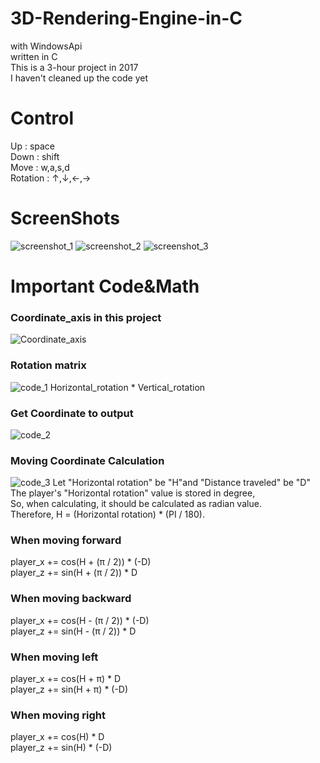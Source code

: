 # 3D-Rendering-Engine-in-C
with WindowsApi<br/>
written in C<br/>
This is a 3-hour project in 2017<br/>
I haven't cleaned up the code yet
# Control
Up       : space <br/>
Down     : shift <br/>
Move     : w,a,s,d <br/>
Rotation : ↑,↓,←,→ <br/>
# ScreenShots
![screenshot_1](https://github.com/SiBeRiA9993/3D-Rendering-Engine-in-C/blob/master/ScreenShot/SS1.png)
![screenshot_2](https://github.com/SiBeRiA9993/3D-Rendering-Engine-in-C/blob/master/ScreenShot/SS2.png)
![screenshot_3](https://github.com/SiBeRiA9993/3D-Rendering-Engine-in-C/blob/master/ScreenShot/SS3.png)
# Important Code&Math
### Coordinate_axis in this project
![Coordinate_axis](https://github.com/SiBeRiA9993/3D-Rendering-Engine-in-C/blob/master/ScreenShot/Coordinate_axis.png)
### Rotation matrix
![code_1](https://github.com/SiBeRiA9993/3D-Rendering-Engine-in-C/blob/master/ScreenShot/IC1.png)
Horizontal_rotation * Vertical_rotation <br/>
### Get Coordinate to output
![code_2](https://github.com/SiBeRiA9993/3D-Rendering-Engine-in-C/blob/master/ScreenShot/IC2.png)
### Moving Coordinate Calculation
![code_3](https://github.com/SiBeRiA9993/3D-Rendering-Engine-in-C/blob/master/ScreenShot/IC3.png)
Let "Horizontal rotation" be "H"and "Distance traveled" be "D" <br/>
The player's "Horizontal rotation" value is stored in degree, <br/>
So, when calculating, it should be calculated as radian value. <br/>
Therefore, H = (Horizontal rotation) * (PI / 180). <br/>
### When moving forward <br/>
player_x += cos(H + (π / 2)) * (-D) <br/>
player_z += sin(H + (π / 2)) * D <br/>
### When moving backward <br/>
player_x += cos(H - (π / 2)) * (-D) <br/>
player_z += sin(H - (π / 2)) * D <br/>
### When moving left <br/>
player_x += cos(H + π) * D <br/>
player_z += sin(H + π) * (-D) <br/>
### When moving right <br/>
player_x += cos(H) * D <br/>
player_z += sin(H) * (-D) <br/>
